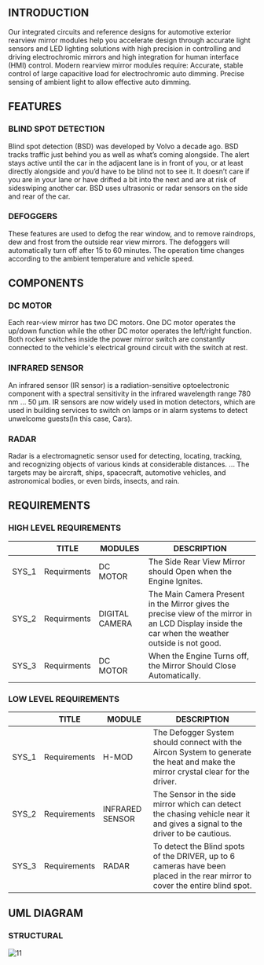 ## INTRODUCTION
Our integrated circuits and reference designs for automotive exterior rearview mirror modules help you accelerate design through accurate light sensors and LED lighting solutions with high precision in controlling and driving electrochromic mirrors and high integration for human interface (HMI) control.
Modern rearview mirror modules require:
Accurate, stable control of large capacitive load for electrochromic auto dimming.  Precise sensing of ambient light to allow effective auto dimming.

## FEATURES
### BLIND SPOT DETECTION 										
Blind spot detection (BSD) was developed by Volvo a decade ago. BSD tracks traffic just behind you as well as what’s coming alongside. The alert stays active until the car in the adjacent lane is in front of you, or at least directly alongside and you’d have to be blind not to see it. It doesn’t care if you are in your lane or have drifted a bit into the next and are at risk of sideswiping another car. BSD uses ultrasonic or radar sensors on the side and rear of the car.
### DEFOGGERS	
These features are used to defog the rear window, and to remove raindrops, dew and frost from the outside rear view mirrors. The defoggers will automatically turn off after 15 to 60 minutes. The operation time changes according to the ambient temperature and vehicle speed.

## COMPONENTS
### DC MOTOR
Each rear-view mirror has two DC motors. One DC motor operates the up/down function while the other DC motor operates the left/right function. Both rocker switches inside the power mirror switch are constantly connected to the vehicle's electrical ground circuit with the switch at rest.
### INFRARED SENSOR
An infrared sensor (IR sensor) is a radiation-sensitive optoelectronic component with a spectral sensitivity in the infrared wavelength range 780 nm … 50 µm. IR sensors are now widely used in motion detectors, which are used in building services to switch on lamps or in alarm systems to detect unwelcome guests(In this case, Cars).
### RADAR
Radar is a electromagnetic sensor used for detecting, locating, tracking, and recognizing objects of various kinds at considerable distances. ... The targets may be aircraft, ships, spacecraft, automotive vehicles, and astronomical bodies, or even birds, insects, and rain.


## REQUIREMENTS

### HIGH LEVEL REQUIREMENTS

|   | TITLE  | MODULES  |  DESCRIPTION |
|---|---|---|---|
| SYS_1 | Requirments | DC MOTOR  | The Side Rear View Mirror should Open when the Engine Ignites.|
| SYS_2 | Requirments | DIGITAL CAMERA | The Main Camera Present in the Mirror gives the precise view of the mirror in an LCD Display inside the car when the weather outside is not good.|
| SYS_3 | Requirments | DC MOTOR  | When the Engine Turns off, the Mirror Should Close Automatically.|

### LOW LEVEL REQUIREMENTS

|   | TITLE  | MODULE  | DESCRIPTION  |
|---|---|---|---|
| SYS_1  | Requirements  | H-MOD  | The Defogger System should connect with the Aircon System to generate the heat and make the mirror crystal clear for the driver.|
| SYS_2  | Requirements  | INFRARED SENSOR  | The Sensor in the side mirror which can detect the chasing vehicle near it and gives a signal to the driver to be cautious.|
| SYS_3  | Requirements  | RADAR  | To detect the Blind spots of the DRIVER, up to 6 cameras have been placed in the rear mirror to cover the entire blind spot.|

## UML DIAGRAM
### STRUCTURAL










![11](https://user-images.githubusercontent.com/54714219/150665688-daba7717-9e8e-4486-8ba6-fe4450bcc293.jpg)


